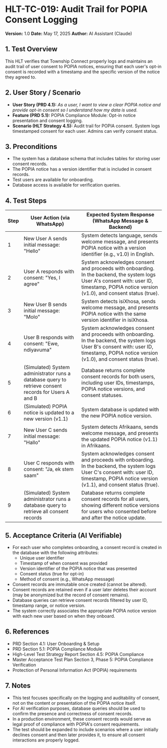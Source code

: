 # HLT-TC-019: Audit Trail for POPIA Consent Logging

**Version:** 1.0
**Date:** May 17, 2025
**Author:** AI Assistant (Claude)

## 1. Test Overview
This HLT verifies that Township Connect properly logs and maintains an audit trail of user consent to POPIA notices, ensuring that each user's opt-in consent is recorded with a timestamp and the specific version of the notice they agreed to.

## 2. User Story / Scenario
* **User Story (PRD 4.1):** *As a user, I want to view a clear POPIA notice and provide opt-in consent so I understand how my data is used.*
* **Feature (PRD 5.1):** POPIA Compliance Module: Opt-in notice presentation and consent logging.
* **Scenario (HLT Strategy 4.5):** Audit trail for POPIA consent. System logs timestamped consent for each user. Admins can verify consent status.

## 3. Preconditions
* The system has a database schema that includes tables for storing user consent records.
* The POPIA notice has a version identifier that is included in consent records.
* Test users are available for onboarding.
* Database access is available for verification queries.

## 4. Test Steps

| Step | User Action (via WhatsApp) | Expected System Response (WhatsApp Message & Backend) |
|------|----------------------------|------------------------------------------------------|
| 1 | New User A sends initial message: "Hello" | System detects language, sends welcome message, and presents POPIA notice with a version identifier (e.g., v1.0) in English. |
| 2 | User A responds with consent: "Yes, I agree" | System acknowledges consent and proceeds with onboarding. In the backend, the system logs User A's consent with: user ID, timestamp, POPIA notice version (v1.0), and consent status (true). |
| 3 | New User B sends initial message: "Molo" | System detects isiXhosa, sends welcome message, and presents POPIA notice with the same version identifier in isiXhosa. |
| 4 | User B responds with consent: "Ewe, ndiyavuma" | System acknowledges consent and proceeds with onboarding. In the backend, the system logs User B's consent with: user ID, timestamp, POPIA notice version (v1.0), and consent status (true). |
| 5 | (Simulated) System administrator runs a database query to retrieve consent records for Users A and B | Database returns complete consent records for both users, including user IDs, timestamps, POPIA notice versions, and consent statuses. |
| 6 | (Simulated) POPIA notice is updated to a new version (v1.1) | System database is updated with the new POPIA notice version. |
| 7 | New User C sends initial message: "Hallo" | System detects Afrikaans, sends welcome message, and presents the updated POPIA notice (v1.1) in Afrikaans. |
| 8 | User C responds with consent: "Ja, ek stem saam" | System acknowledges consent and proceeds with onboarding. In the backend, the system logs User C's consent with: user ID, timestamp, POPIA notice version (v1.1), and consent status (true). |
| 9 | (Simulated) System administrator runs a database query to retrieve all consent records | Database returns complete consent records for all users, showing different notice versions for users who consented before and after the notice update. |

## 5. Acceptance Criteria (AI Verifiable)
* For each user who completes onboarding, a consent record is created in the database with the following attributes:
  * Unique user identifier
  * Timestamp of when consent was provided
  * Version identifier of the POPIA notice that was presented
  * Consent status (true for opt-in)
  * Method of consent (e.g., WhatsApp message)
* Consent records are immutable once created (cannot be altered).
* Consent records are retained even if a user later deletes their account (may be anonymized but the record of consent remains).
* Database queries can retrieve consent records filtered by user ID, timestamp range, or notice version.
* The system correctly associates the appropriate POPIA notice version with each new user based on when they onboard.

## 6. References
* PRD Section 4.1: User Onboarding & Setup
* PRD Section 5.1: POPIA Compliance Module
* High-Level Test Strategy Report Section 4.5: POPIA Compliance
* Master Acceptance Test Plan Section 3, Phase 5: POPIA Compliance Verification
* Protection of Personal Information Act (POPIA) requirements

## 7. Notes
* This test focuses specifically on the logging and auditability of consent, not on the content or presentation of the POPIA notice itself.
* For AI verification purposes, database queries should be used to confirm the presence and correctness of consent records.
* In a production environment, these consent records would serve as legal proof of compliance with POPIA's consent requirements.
* The test should be expanded to include scenarios where a user initially declines consent and then later provides it, to ensure all consent interactions are properly logged.